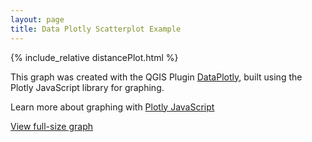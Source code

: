 ```yaml
---
layout: page
title: Data Plotly Scatterplot Example
---
```


{% include_relative distancePlot.html %}

This graph was created with the QGIS Plugin <a href="https://github.com/ghtmtt/DataPlotly" target="_blank">DataPlotly</a>, built using the Plotly JavaScript library for graphing.

Learn more about graphing with <a href="https://plotly.com/javascript/" target="_blank">Plotly JavaScript</a>

<a href="distancePlot.html" target="_blank">View full-size graph</a>

